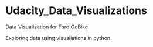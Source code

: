 # Udacity_Data_Visualizations
Data Visualization for Ford GoBike

Exploring data using visualiations in python.
